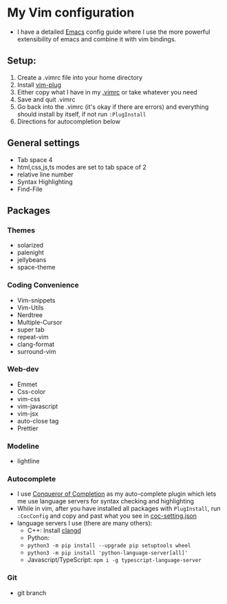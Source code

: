 # My Vim configuration 
- I have a detailed [Emacs](https://github.com/marinov98/dotfiles/blob/master/emacs/MarinMacs.org) config guide where I use the more powerful extensibility of emacs and combine it with vim bindings. 

## Setup:
1. Create a .vimrc file into your home directory
2. Install [vim-plug](https://github.com/junegunn/vim-plug)
3. Either copy what I have in my [.vimrc](https://github.com/marinov98/My-Vim/blob/master/.vimrc) or take whatever you need 
3. Save and quit .vimrc
4. Go back into the .vimrc (it's okay if there are errors) and everything should install by itself, if not run `:PlugInstall`
6. Directions for autocompletion below 

## General settings
- Tab space 4
- html,css,js,ts modes are set to tab space of 2
- relative line number
- Syntax Highlighting
- Find-File

## Packages

### Themes
- solarized
- palenight
- jellybeans
- space-theme


### Coding Convenience
- Vim-snippets
- Vim-Utils
- Nerdtree
- Multiple-Cursor 
- super tab
- repeat-vim
- clang-format
- surround-vim


### Web-dev
- Emmet 
- Css-color
- vim-css
- vim-javascript
- vim-jsx
- auto-close tag
- Prettier

### Modeline
- lightline

### Autocomplete
- I use [Conqueror of Completion](<https://github.com/neoclide/coc.nvim>) as my auto-complete plugin which lets me use language servers for syntax checking and highlighting
- While in vim, after you have installed all packages with `PlugInstall`, run `:CocConfig` and copy and past what you see in [coc-setting.json](<https://github.com/marinov98/My-Vim/blob/master/.vim/coc-settings.json>)
- language servers I use (there are many others):
    - C++: Install [clangd](<https://clang.llvm.org/extra/clangd/Installation.html>)
    - Python: 
     - `python3 -m pip install --upgrade pip setuptools wheel`
     - `python3 -m pip install 'python-language-server[all]'`
    - Javascript/TypeScript: `npm i -g typescript-language-server`
    
### Git
- git branch
